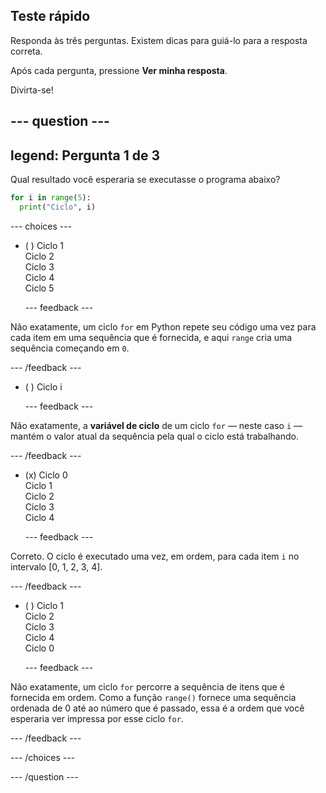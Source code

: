 ## Teste rápido

Responda às três perguntas. Existem dicas para guiá-lo para a resposta correta.

Após cada pergunta, pressione **Ver minha resposta**.

Divirta-se!

--- question ---
---
legend: Pergunta 1 de 3
---

Qual resultado você esperaria se executasse o programa abaixo?

```python
for i in range(5):
  print("Ciclo", i)
```

--- choices ---

- ( ) Ciclo 1 <br> Ciclo 2 <br> Ciclo 3 <br> Ciclo 4 <br> Ciclo 5

  --- feedback ---

Não exatamente, um ciclo `for` em Python repete seu código uma vez para cada item em uma sequência que é fornecida, e aqui `range` cria uma sequência começando em `0`.

  --- /feedback ---

- ( ) Ciclo i

  --- feedback ---

Não exatamente, a **variável de ciclo** de um ciclo `for` — neste caso `i` — mantém o valor atual da sequência pela qual o ciclo está trabalhando.

  --- /feedback ---

- (x) Ciclo 0 <br> Ciclo 1 <br> Ciclo 2 <br> Ciclo 3 <br> Ciclo 4

  --- feedback ---

Correto. O ciclo é executado uma vez, em ordem, para cada item `i` no intervalo [0, 1, 2, 3, 4].

  --- /feedback ---

- ( ) Ciclo 1 <br> Ciclo 2 <br> Ciclo 3 <br> Ciclo 4 <br> Ciclo 0

  --- feedback ---

Não exatamente, um ciclo `for` percorre a sequência de itens que é fornecida em ordem. Como a função `range()` fornece uma sequência ordenada de 0 até ao número que é passado, essa é a ordem que você esperaria ver impressa por esse ciclo `for`.

  --- /feedback ---

--- /choices ---

--- /question ---
